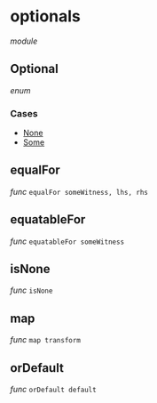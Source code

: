 # optionals

_module_ 

## Optional

_enum_ 

### Cases

- [None](#None)
- [Some](#Some)

## equalFor

_func_ `equalFor someWitness, lhs, rhs`


## equatableFor

_func_ `equatableFor someWitness`



## isNone

_func_ `isNone `


## map

_func_ `map transform`


## orDefault

_func_ `orDefault default`

